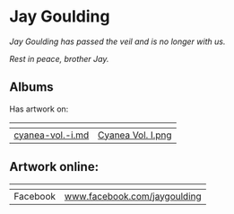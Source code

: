 # Jay Goulding

_Jay Goulding has passed the veil and is no longer with us._

_Rest in peace, brother Jay._

## Albums

Has artwork on:

<table data-view="cards"><thead><tr><th data-card-target data-type="content-ref"></th><th data-hidden data-card-cover data-type="files"></th></tr></thead><tbody><tr><td><a href="../../music/compilations/cyanea-vol.-i.md">cyanea-vol.-i.md</a></td><td><a href="../../.gitbook/assets/Cyanea Vol. I.png">Cyanea Vol. I.png</a></td></tr></tbody></table>

## Artwork online:

<table data-view="cards"><thead><tr><th></th><th data-hidden data-card-target data-type="content-ref"></th></tr></thead><tbody><tr><td>Facebook</td><td><a href="https://www.facebook.com/jaygoulding">www.facebook.com/jaygoulding</a></td></tr></tbody></table>

